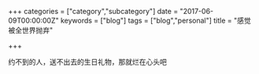 +++
categories = ["category","subcategory"]
date = "2017-06-09T00:00:00Z"
keywords = ["blog"]
tags = ["blog","personal"]
title = "感觉被全世界抛弃"

+++

约不到的人，送不出去的生日礼物，那就烂在心头吧

<!--more-->
